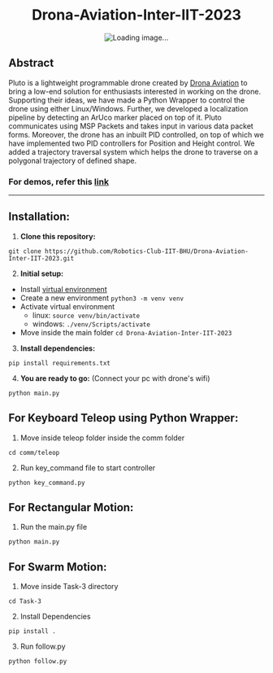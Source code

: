 <h1 align="center"> Drona-Aviation-Inter-IIT-2023 </h1>

<p align="center">
  <img src="https://astirtech.com/wp-content/uploads/2021/09/product-page-banner-new.png" alt="Loading image..."/>
</p>

## Abstract
Pluto is a lightweight programmable drone created by <a href="https://www.dronaaviation.com/">Drona Aviation</a> to bring a low-end solution for enthusiasts interested in working on the drone. Supporting their ideas, we have made a Python Wrapper to control the drone using either Linux/Windows. Further, we developed a localization pipeline by detecting an ArUco marker placed on top of it. Pluto communicates using MSP Packets and takes input in various data packet forms. Moreover, the drone has an inbuilt PID controlled, on top of which we have implemented two PID controllers for Position and Height control. We added a trajectory traversal system which helps the drone to traverse on a polygonal trajectory of defined shape.

### For demos, refer this [link](https://drive.google.com/drive/folders/1qRpV-A7ePrWSwaF6nJWXYUjQ2Q_1TDXh?usp=sharing)

---
## Installation:

1. <b>Clone this repository:</b>
```
git clone https://github.com/Robotics-Club-IIT-BHU/Drona-Aviation-Inter-IIT-2023.git
```
2. <b>Initial setup:</b> 
  - Install [virtual environment](https://packaging.python.org/en/latest/guides/installing-using-pip-and-virtual-environments/)  
  - Create a new environment `python3 -m venv venv` 
  - Activate virtual environment 
    - linux: `source venv/bin/activate`
    - windows: `./venv/Scripts/activate`
  - Move inside the main folder `cd Drona-Aviation-Inter-IIT-2023` 
3. <b>Install dependencies: </b>
```
pip install requirements.txt
``` 
4. <b>You are ready to go:</b> (Connect your pc with drone's wifi)
```
python main.py
```

## For Keyboard Teleop using Python Wrapper:

1. Move inside teleop folder inside the comm folder
```
cd comm/teleop
```
2. Run key_command file to start controller
```
python key_command.py
```
## For Rectangular Motion:
1. Run the main.py file
```
python main.py
```
## For Swarm Motion:
1. Move inside Task-3 directory
```
cd Task-3
```
2. Install Dependencies
```
pip install .
```
3. Run follow.py
```
python follow.py
```
